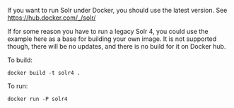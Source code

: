 
If you want to run Solr under Docker, you should use the latest version.
See https://hub.docker.com/_/solr/

If for some reason you have to run a legacy Solr 4, you could use the example
here as a base for building your own image. It is not supported though, there
will be no updates, and there is no build for it on Docker hub.

To build:

```
docker build -t solr4 .
```

To run:

```
docker run -P solr4
```
